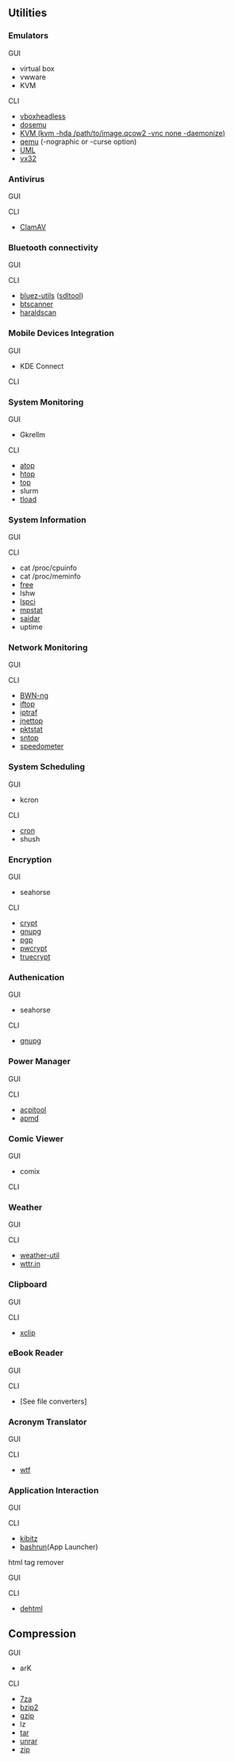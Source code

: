 ## Utilities

### Emulators

GUI

  * virtual box
  * vwware
  * KVM

CLI

  * [vboxheadless](http://www.howtoforge.com/vboxheadless-running-virtual-machines-with-virtualbox-2.0-on-a-headless-ubuntu-8.04-server)
  * [dosemu](http://www.faqs.org/docs/Linux-HOWTO/DOSEMU-HOWTO.html)
  * [KVM (kvm -hda /path/to/image.qcow2 -vnc none -daemonize)](http://blog.bodhizazen.net/?p=40)
  * [qemu](http://www.qemu.org/) (-nographic or -curse option)
  * [UML](http://user-mode-linux.sourceforge.net/old/UserModeLinux-HOWTO.html)
  * [vx32](http://pdos.csail.mit.edu/%7Ebaford/vm/)  
  
### Antivirus 

GUI

CLI

  * [ClamAV](http://www.clamav.net/)
  
### Bluetooth connectivity

GUI

CLI

  * [bluez-utils](http://www.bluez.org/) ([sdltool](http://linuxmanpages.com/man1/sdptool.1.php))
  * [btscanner](http://packages.debian.org/unstable/net/btscanner)
  * [haraldscan](http://code.google.com/p/haraldscan/)
  
### Mobile Devices Integration

GUI

  * KDE Connect

CLI
  
### System Monitoring

GUI

  * Gkrellm

CLI

  * [atop](http://www.atcomputing.nl/Tools/atop/)
  * [htop](http://htop.sourceforge.net/)
  * [top](http://en.wikipedia.org/wiki/Top_%28Unix%29)
  * slurm
  * [tload](http://linux.about.com/library/cmd/blcmdl1_tload.htm)
  
### System Information 

GUI

CLI

  * cat /proc/cpuinfo
  * cat /proc/meminfo
  * [free](http://linux.about.com/library/cmd/blcmdl1_free.htm)
  * lshw
  * [lspci](http://linux.about.com/od/commands/l/blcmdl8_lspci.htm)
  * [mpstat](http://gd.tuwien.ac.at/linuxcommand.org/man_pages/mpstat1.html)
  * [saidar](http://www.i-scream.org/libstatgrab/docs/saidar.1.html)
  * uptime

### Network Monitoring 

GUI

CLI

  * [BWN-ng](http://www.gropp.org/?id=projects&sub=bwm-ng)
  * [iftop](http://ex-parrot.com/%7Epdw/iftop/)
  * [iptraf](http://iptraf.seul.org/)
  * [jnettop](http://jnettop.kubs.info/wiki/)
  * [pktstat](http://www.adaptive-enterprises.com.au/%7Ed/software/pktstat/)
  * [sntop](http://sntop.sourceforge.net/)
  * [speedometer](http://excess.org/speedometer/)
  
### System Scheduling

GUI

  * kcron

CLI

  * [cron](http://linux.about.com/od/commands/l/blcmdl8_cron.htm)
  * shush
  
### Encryption

GUI

  * seahorse

CLI

  * [crypt](http://linux.about.com/od/commands/l/blcmdl3_crypt.htm)
  * [gnupg](http://linux.about.com/library/cmd/blcmdl7_gnupg.htm)
  * [pgp](http://www.pgpi.org/)
  * [pwcrypt](http://xjack.org/pwcrypt/)
  * [truecrypt](http://www.truecrypt.org/)

  
### Authenication

GUI

  * seahorse

CLI

  * [gnupg](http://linux.about.com/library/cmd/blcmdl7_gnupg.htm)
  
### Power Manager

GUI

CLI

  * [acpitool](http://freeunix.dyndns.org:8088/site2/acpitool.shtml)
  * [apmd](http://linux.about.com/library/cmd/blcmdl8_apmd.htm)

### Comic Viewer

GUI

  * comix

CLI
  
### Weather

GUI

CLI

  * [weather-util](http://packages.debian.org/unstable/utils/weather-util)
  * [wttr.in](http://wttr.in/)
  
### Clipboard 

GUI

CLI

  * [xclip](http://sourceforge.net/projects/xclip)
  
### eBook Reader

GUI

CLI

  * [See file converters]
  
### Acronym Translator

GUI

CLI

  * [wtf](http://linux.die.net/man/6/wtf)

  
### Application Interaction 

GUI

CLI

  * [kibitz](http://expect.nist.gov/example/kibitz.man.html)
  * [bashrun](http://bashrun.sourceforge.net/)(App Launcher)
  
html tag remover  

GUI  

CLI

  * [dehtml](http://www.moria.de/%7Emichael/dehtml/)  

## Compression

GUI

  * arK

CLI

  * [7za](http://www.7-zip.org/)
  * [bzip2](http://www.bzip.org/)
  * [gzip](http://www.gzip.org/)
  * lz
  * [tar](http://en.wikipedia.org/wiki/Tar_%28file_format%29)
  * [unrar](http://linux.die.net/man/1/unrar)
  * [zip](http://linux.about.com/od/commands/l/blcmdl1_zip.htm)
